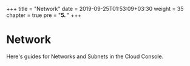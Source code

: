+++
title = "Network"
date = 2019-09-25T01:53:09+03:30
weight = 35
chapter = true
pre = "<b>5. </b>"
+++
# Network
Here's guides for Networks and Subnets in the Cloud Console.
